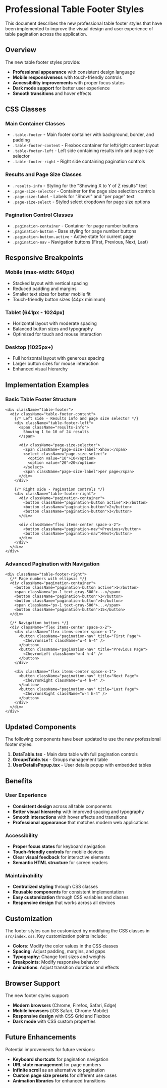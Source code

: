 # Professional Table Footer Styles

This document describes the new professional table footer styles that have been implemented to improve the visual design and user experience of table pagination across the application.

## Overview

The new table footer styles provide:
- **Professional appearance** with consistent design language
- **Mobile responsiveness** with touch-friendly controls
- **Accessibility improvements** with proper focus states
- **Dark mode support** for better user experience
- **Smooth transitions** and hover effects

## CSS Classes

### Main Container Classes

- `.table-footer` - Main footer container with background, border, and padding
- `.table-footer-content` - Flexbox container for left/right content layout
- `.table-footer-left` - Left side containing results info and page size selector
- `.table-footer-right` - Right side containing pagination controls

### Results and Page Size Classes

- `.results-info` - Styling for the "Showing X to Y of Z results" text
- `.page-size-selector` - Container for the page size selection controls
- `.page-size-label` - Labels for "Show:" and "per page" text
- `.page-size-select` - Styled select dropdown for page size options

### Pagination Control Classes

- `.pagination-container` - Container for page number buttons
- `.pagination-button` - Base styling for page number buttons
- `.pagination-button.active` - Active state for current page
- `.pagination-nav` - Navigation buttons (First, Previous, Next, Last)

## Responsive Breakpoints

### Mobile (max-width: 640px)
- Stacked layout with vertical spacing
- Reduced padding and margins
- Smaller text sizes for better mobile fit
- Touch-friendly button sizes (44px minimum)

### Tablet (641px - 1024px)
- Horizontal layout with moderate spacing
- Balanced button sizes and typography
- Optimized for touch and mouse interaction

### Desktop (1025px+)
- Full horizontal layout with generous spacing
- Larger button sizes for mouse interaction
- Enhanced visual hierarchy

## Implementation Examples

### Basic Table Footer Structure

```tsx
<div className="table-footer">
  <div className="table-footer-content">
    {/* Left side - Results info and page size selector */}
    <div className="table-footer-left">
      <span className="results-info">
        Showing 1 to 10 of 24 results
      </span>
      
      <div className="page-size-selector">
        <span className="page-size-label">Show:</span>
        <select className="page-size-select">
          <option value="10">10</option>
          <option value="20">20</option>
        </select>
        <span className="page-size-label">per page</span>
      </div>
    </div>

    {/* Right side - Pagination controls */}
    <div className="table-footer-right">
      <div className="pagination-container">
        <button className="pagination-button active">1</button>
        <button className="pagination-button">2</button>
        <button className="pagination-button">3</button>
      </div>

      <div className="flex items-center space-x-2">
        <button className="pagination-nav">Previous</button>
        <button className="pagination-nav">Next</button>
      </div>
    </div>
  </div>
</div>
```

### Advanced Pagination with Navigation

```tsx
<div className="table-footer-right">
  {/* Page numbers with ellipsis */}
  <div className="pagination-container">
    <button className="pagination-button active">1</button>
    <span className="px-1 text-gray-500">...</span>
    <button className="pagination-button">3</button>
    <button className="pagination-button">4</button>
    <span className="px-1 text-gray-500">...</span>
    <button className="pagination-button">15</button>
  </div>

  {/* Navigation buttons */}
  <div className="flex items-center space-x-2">
    <div className="flex items-center space-x-1">
      <button className="pagination-nav" title="First Page">
        <ChevronsLeft className="w-4 h-4" />
      </button>
      <button className="pagination-nav" title="Previous Page">
        <ChevronLeft className="w-4 h-4" />
      </button>
    </div>

    <div className="flex items-center space-x-1">
      <button className="pagination-nav" title="Next Page">
        <ChevronRight className="w-4 h-4" />
      </button>
      <button className="pagination-nav" title="Last Page">
        <ChevronsRight className="w-4 h-4" />
      </button>
    </div>
  </div>
</div>
```

## Updated Components

The following components have been updated to use the new professional footer styles:

1. **DataTable.tsx** - Main data table with full pagination controls
2. **GroupsTable.tsx** - Groups management table
3. **UserDetailsPopup.tsx** - User details popup with embedded tables

## Benefits

### User Experience
- **Consistent design** across all table components
- **Better visual hierarchy** with improved spacing and typography
- **Smooth interactions** with hover effects and transitions
- **Professional appearance** that matches modern web applications

### Accessibility
- **Proper focus states** for keyboard navigation
- **Touch-friendly controls** for mobile devices
- **Clear visual feedback** for interactive elements
- **Semantic HTML structure** for screen readers

### Maintainability
- **Centralized styling** through CSS classes
- **Reusable components** for consistent implementation
- **Easy customization** through CSS variables and classes
- **Responsive design** that works across all devices

## Customization

The footer styles can be customized by modifying the CSS classes in `src/index.css`. Key customization points include:

- **Colors**: Modify the color values in the CSS classes
- **Spacing**: Adjust padding, margins, and gaps
- **Typography**: Change font sizes and weights
- **Breakpoints**: Modify responsive behavior
- **Animations**: Adjust transition durations and effects

## Browser Support

The new footer styles support:
- **Modern browsers** (Chrome, Firefox, Safari, Edge)
- **Mobile browsers** (iOS Safari, Chrome Mobile)
- **Responsive design** with CSS Grid and Flexbox
- **Dark mode** with CSS custom properties

## Future Enhancements

Potential improvements for future versions:
- **Keyboard shortcuts** for pagination navigation
- **URL state management** for page numbers
- **Infinite scroll** as an alternative to pagination
- **Custom page size presets** for different use cases
- **Animation libraries** for enhanced transitions 